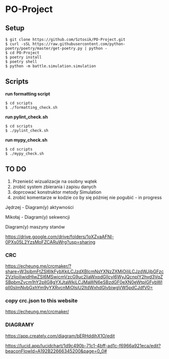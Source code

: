 # PO-Project

## Setup

```
$ git clone https://github.com/Sztosik/PO-Project.git
$ curl -sSL https://raw.githubusercontent.com/python-poetry/poetry/master/get-poetry.py | python -
$ cd PO-Project
$ poetry install
$ poetry shell
$ python -m battle.simulation.simulation
```

## Scripts
__run formatting script__
```
$ cd scripts
$ ./formatting_check.sh
```

__run pylint_check.sh__
```
$ cd scripts
$ ./pylint_check.sh 
```

__run mypy_check.sh__
```
$ cd scripts
$ ./mypy_check.sh
```

## TO DO
1. Przenieść wizualizacje na osobny wątek
2. zrobić system zbierania i zapisu danych
6. doprcować konstruktor metody Simulation
7. zrobić komentarze w kodzie co by się później nie pogubić - in progress


Jędrzej - Diagram(y) aktywności

Mikołaj - Diagram(y) sekwencji

Diagram(y) maszyny stanów

https://drive.google.com/drive/folders/1oXZvaAFNl-0PXs05L2YzsMoFZCARuWrg?usp=sharing

### CRC
https://echeung.me/crcmaker/?share=W3sibmFtZSI6IkFybXkiLCJzdXBlcmNsYXNzZXMiOiIiLCJzdWJjbGFzc2VzIjoiIiwidHlwZSI6MSwicmVzcG9uc2liaWxpdGllcyI6WyJQcnplY2hvd3VqZSBpbmZvcm1hY2plIG8gYXJtaWkiLCJMaWN6eSBzdGF0eXN0eWtpIGFybWlpIl0sImNvbGxhYm9yYXRvcnMiOlsiU2ltdWxhdGlvbiwgVW5pdCJdfV0=

### copy crc.json to this website
https://echeung.me/crcmaker/

### DIAGRAMY
https://app.creately.com/diagram/bERHddihX1O/edit

https://lucid.app/lucidchart/1d9c490b-71c1-4bff-ad1c-f6966a921eca/edit?beaconFlowId=A192B22666345200&page=0_0#
